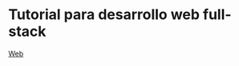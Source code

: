 # Tutorial para desarrollo web full-stack

[Web](https://chiqui1234.github.io/Tutorial-para-desarrollo-web-full-stack/)

